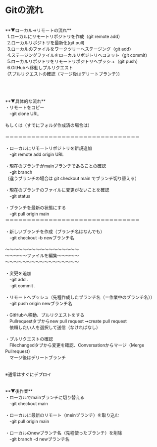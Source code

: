 # Gitの流れ<br>
<br>
**▼ローカル→リモートの流れ**<br>
&ensp;1.ローカルにリモートリポジトリを作成（git remote add）   <br>
&ensp;2.ローカルリポジトリを最新化(git pull)   <br>
&ensp;3.ローカルのファイルをワークツリーへステージング（git add）    　<br>
&ensp;4.ステージングファイルをローカルリポジトリへコミット（git commit）   <br>
&ensp;5.ローカルリポジトリをリモートリポジトリへプッシュ（git push）    <br>
&ensp;6.GitHubへ移動しプルリクエスト   <br>
&ensp;(7.プルリクエストの確認（マージ後はデリートブランチ）)<br>
<br>
<br>
<br>
<br>
**▼具体的な流れ**<br>
・リモートをコピー   <br>
　-git clone URL<br>
<br>
もしくは（すでにフォルダ作成済の場合は）    <br>
<br>
＝＝＝＝＝＝＝＝＝＝＝＝＝＝＝＝＝＝＝＝＝＝＝＝＝＝＝＝＝＝＝ <br>  
<br>
・ローカルにリモートリポジトリを新規追加    <br>
　-git remote add origin URL    <br>
<br>
・現在のブランチがmainブランチであることの確認<br>   
　-git branch   <br>
（違うブランチの場合は git checkout main でブランチ切り替える）   <br>
<br>
・現在のブランチのファイルに変更がないことを確認    <br>
　-git status   <br>
<br>
・ブランチを最新の状態にする    <br>
　-git pull origin main   <br>
＝＝＝＝＝＝＝＝＝＝＝＝＝＝＝＝＝＝＝＝＝＝＝＝＝＝＝＝＝＝＝   <br>
<br>
・新しいブランチを作成（ブランチ名はなんでも）   <br>
　-git checkout -b newブランチ名   <br>
<br>
〜〜〜〜〜〜〜〜〜〜〜〜〜〜〜〜〜   <br>
〜〜〜〜〜ファイルを編集〜〜〜〜〜   <br>
〜〜〜〜〜〜〜〜〜〜〜〜〜〜〜〜〜   <br>
<br>
・変更を追加<br>    
　-git add .   <br> 
　-git commit .   <br>
<br>
・リモートへプッシュ（先程作成したブランチ名（＝作業中のブランチ名））   <br>
　-git push origin newブランチ名   <br>
<br>
・GitHubへ移動、プルリクエストをする   <br>
　Pullrequestタブからnew pull request ➞create pull request <br>  
　依頼したい人を選択して送信（なければなし）    <br>
<br>
・プルリクエストの確認   <br>
　Filechangedタブから変更を確認、Conversationからマージ（Merge Pullrequest）    <br>
　マージ後はデリートブランチ    <br>
<br>
<br>
※通常はすぐにデプロイ   <br>
<br>
<br>
**▼後作業** <br>
・ローカルでmainブランチに切り替える<br>    
　-git checkout main    <br>
<br>
・ローカルに最新のリモート（meinブランチ）を取り込む    <br>
　-git pull origin main   <br>
<br>
・ローカルのnewブランチ名（先程使ったブランチ）を削除    <br>
　-git branch -d newブランチ名   <br>
